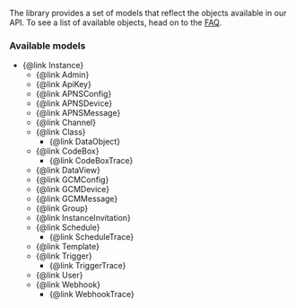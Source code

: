 The library provides a set of models that reflect the objects available in our API. To see a list of available objects, head on to the [FAQ](http://docs.syncano.io/docs/faq/#section-what-is-an-instance-).

### Available models

* {@link Instance}
    * {@link Admin}
    * {@link ApiKey}
    * {@link APNSConfig}
    * {@link APNSDevice}
    * {@link APNSMessage}
    * {@link Channel}
    * {@link Class}
        * {@link DataObject}
    * {@link CodeBox}
        * {@link CodeBoxTrace}
    * {@link DataView}
    * {@link GCMConfig}
    * {@link GCMDevice}
    * {@link GCMMessage}
    * {@link Group}
    * {@link InstanceInvitation}
    * {@link Schedule}
        * {@link ScheduleTrace}
    * {@link Template}
    * {@link Trigger}
        * {@link TriggerTrace}
    * {@link User}
    * {@link Webhook}
        * {@link WebhookTrace}
